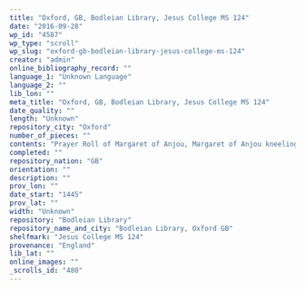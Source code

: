 ```yaml
---
title: "Oxford, GB, Bodleian Library, Jesus College MS 124"
date: "2016-09-28"
wp_id: "4587"
wp_type: "scroll"
wp_slug: "oxford-gb-bodleian-library-jesus-college-ms-124"
creator: "admin"
online_bibliography_record: ""
language_1: "Unknown Language"
language_2: ""
lib_lon: ""
meta_title: "Oxford, GB, Bodleian Library, Jesus College MS 124"
date_quality: ""
length: "Unknown"
repository_city: "Oxford"
number_of_pieces: ""
contents: "Prayer Roll of Margaret of Anjou, Margaret of Anjou kneeling beneath a rota with the Virgin and child."
completed: ""
repository_nation: "GB"
orientation: ""
description: ""
prov_lon: ""
date_start: "1445"
prov_lat: ""
width: "Unknown"
repository: "Bodleian Library"
repository_name_and_city: "Bodleian Library, Oxford GB"
shelfmark: "Jesus College MS 124"
provenance: "England"
lib_lat: ""
online_images: ""
_scrolls_id: "480"
---
```



